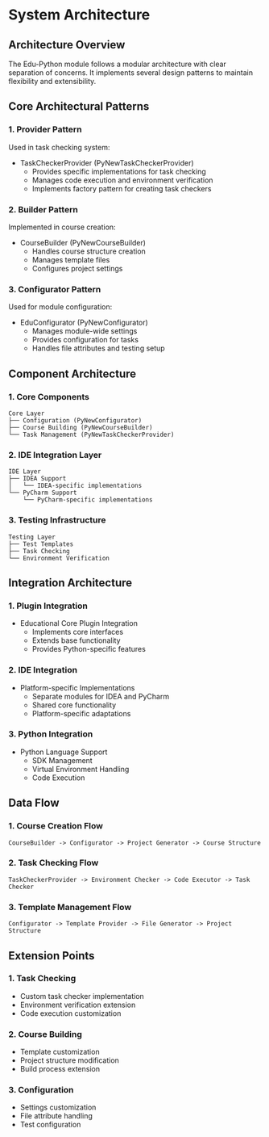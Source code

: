 # System Architecture

## Architecture Overview
The Edu-Python module follows a modular architecture with clear separation of concerns. It implements several design patterns to maintain flexibility and extensibility.

## Core Architectural Patterns

### 1. Provider Pattern
Used in task checking system:
- TaskCheckerProvider (PyNewTaskCheckerProvider)
  - Provides specific implementations for task checking
  - Manages code execution and environment verification
  - Implements factory pattern for creating task checkers

### 2. Builder Pattern
Implemented in course creation:
- CourseBuilder (PyNewCourseBuilder)
  - Handles course structure creation
  - Manages template files
  - Configures project settings

### 3. Configurator Pattern
Used for module configuration:
- EduConfigurator (PyNewConfigurator)
  - Manages module-wide settings
  - Provides configuration for tasks
  - Handles file attributes and testing setup

## Component Architecture

### 1. Core Components
```
Core Layer
├── Configuration (PyNewConfigurator)
├── Course Building (PyNewCourseBuilder)
└── Task Management (PyNewTaskCheckerProvider)
```

### 2. IDE Integration Layer
```
IDE Layer
├── IDEA Support
│   └── IDEA-specific implementations
└── PyCharm Support
    └── PyCharm-specific implementations
```

### 3. Testing Infrastructure
```
Testing Layer
├── Test Templates
├── Task Checking
└── Environment Verification
```

## Integration Architecture

### 1. Plugin Integration
- Educational Core Plugin Integration
  - Implements core interfaces
  - Extends base functionality
  - Provides Python-specific features

### 2. IDE Integration
- Platform-specific Implementations
  - Separate modules for IDEA and PyCharm
  - Shared core functionality
  - Platform-specific adaptations

### 3. Python Integration
- Python Language Support
  - SDK Management
  - Virtual Environment Handling
  - Code Execution

## Data Flow

### 1. Course Creation Flow
```
CourseBuilder -> Configurator -> Project Generator -> Course Structure
```

### 2. Task Checking Flow
```
TaskCheckerProvider -> Environment Checker -> Code Executor -> Task Checker
```

### 3. Template Management Flow
```
Configurator -> Template Provider -> File Generator -> Project Structure
```

## Extension Points

### 1. Task Checking
- Custom task checker implementation
- Environment verification extension
- Code execution customization

### 2. Course Building
- Template customization
- Project structure modification
- Build process extension

### 3. Configuration
- Settings customization
- File attribute handling
- Test configuration